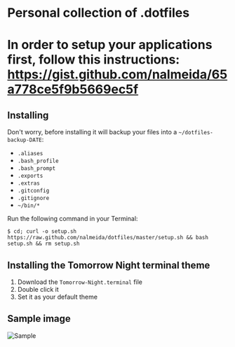 # Personal collection of .dotfiles

# In order to setup your applications first, follow this instructions: https://gist.github.com/nalmeida/65a778ce5f9b5669ec5f

## Installing

Don't worry, before installing it will backup your files into a ```~/dotfiles-backup-DATE```:
 * ```.aliases```
 * ```.bash_profile```
 * ```.bash_prompt```
 * ```.exports```
 * ```.extras```
 * ```.gitconfig```
 * ```.gitignore```
 * ```~/bin/*```

Run the following command in your Terminal:

    $ cd; curl -o setup.sh https://raw.github.com/nalmeida/dotfiles/master/setup.sh && bash setup.sh && rm setup.sh

## Installing the Tomorrow Night terminal theme

1. Download the ```Tomorrow-Night.terminal``` file
2. Double click it
3. Set it as your default theme

## Sample image

![Sample](https://raw.github.com/nalmeida/dotfiles/master/sample.png)

